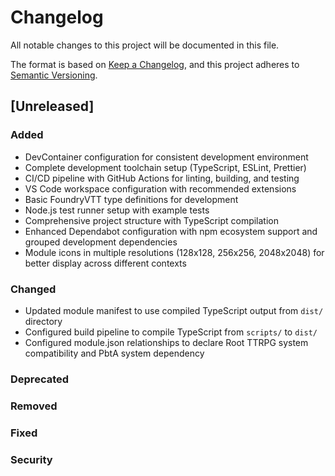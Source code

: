 # Changelog

All notable changes to this project will be documented in this file.

The format is based on [Keep a Changelog](https://keepachangelog.com/en/1.0.0/),
and this project adheres to
[Semantic Versioning](https://semver.org/spec/v2.0.0.html).

## [Unreleased]

### Added

- DevContainer configuration for consistent development environment
- Complete development toolchain setup (TypeScript, ESLint, Prettier)
- CI/CD pipeline with GitHub Actions for linting, building, and testing
- VS Code workspace configuration with recommended extensions
- Basic FoundryVTT type definitions for development
- Node.js test runner setup with example tests
- Comprehensive project structure with TypeScript compilation
- Enhanced Dependabot configuration with npm ecosystem support and grouped
  development dependencies
- Module icons in multiple resolutions (128x128, 256x256, 2048x2048) for better
  display across different contexts

### Changed

- Updated module manifest to use compiled TypeScript output from `dist/`
  directory
- Configured build pipeline to compile TypeScript from `scripts/` to `dist/`
- Configured module.json relationships to declare Root TTRPG system
  compatibility and PbtA system dependency

### Deprecated

### Removed

### Fixed

### Security
